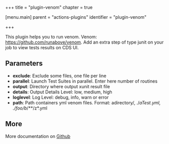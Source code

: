 +++
title = "plugin-venom"
chapter = true

[menu.main]
parent = "actions-plugins"
identifier = "plugin-venom"

+++

This plugin helps you to run venom. Venom: https://github.com/runabove/venom. Add an extra step of type junit on your job to view tests results on CDS UI.

## Parameters

* **exclude**: Exclude some files, one file per line
* **parallel**: Launch Test Suites in parallel. Enter here number of routines
* **output**: Directory where output xunit result file
* **details**: Output Details Level: low, medium, high
* **loglevel**: Log Level: debug, info, warn or error
* **path**: Path containers yml venom files. Format: adirectory/, ./*aTest.yml, ./foo/b*/**/z*.yml


## More

More documentation on [Github](https://github.com/ovh/cds/tree/master/contrib/plugins/plugin-venom/README.md)

